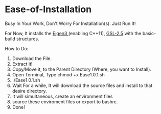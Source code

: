 # Ease-of-Installation
Busy In Your Work, Don't Worry For Installation(s). Just Run It!


For Now, 
It installs the <A href="https://eigen.tuxfamily.org/index.php?title=Main_Page">Eigen3 </A> (enabling C++11), <A href="https://www.gnu.org/software/gsl/">GSL-2.5</A> with the basic-build structures.

How to Do:
1. Download the File.
2. Extract it!
3. Copy/Move it, to the Parent Directory (Where, you want to Install).
4. Open Terminal, Type chmod +x Ease1.0.1.sh
5. ./Ease1.0.1.sh
6. Wait For a while, It will download the source files and install to that desire directory.
7. It will simultaneous, create an environment files
8. source these enviroment files or export to bashrc.
9. Done! 
